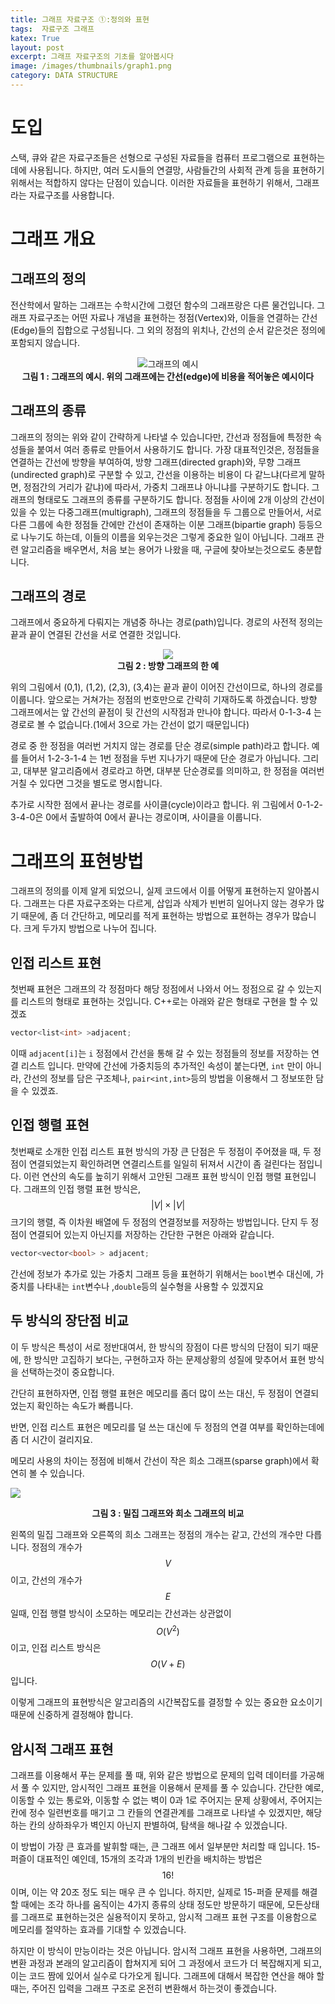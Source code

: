 ```yaml
---
title: 그래프 자료구조 ①:정의와 표현
tags:  자료구조 그래프
katex: True
layout: post
excerpt: 그래프 자료구조의 기초를 알아봅시다
image: /images/thumbnails/graph1.png
category: DATA STRUCTURE
---
```

# 도입
스택, 큐와 같은 자료구조들은 선형으로 구성된 자료들을 컴퓨터 프로그램으로 표현하는데에 사용됩니다. 하지만, 여러 도시들의 연결망, 사람들간의 사회적 관계 등을 표현하기 위해서는 적합하지 않다는 단점이 있습니다. 이러한 자료들을 표현하기 위해서, 그래프라는 자료구조를 사용합니다.

# 그래프 개요
## 그래프의 정의
전산학에서 말하는 그래프는 수학시간에 그렸던 함수의 그래프랑은 다른 물건입니다. 그래프 자료구조는 어떤 자료나 개념을 표현하는 정점(Vertex)와, 이들을 연결하는 간선(Edge)들의 집합으로 구성됩니다. 그 외의 정점의 위치나, 간선의 순서 같은것은 정의에 포함되지 않습니다. 
<center>
<img src="https://miro.medium.com/max/488/0*UgMHEDLriw2efXbx" alt="그래프의 예시"><br>
<span><strong>그림 1 : 그래프의 예시. 위의 그래프에는 간선(edge)에 비용을 적어놓은 예시이다</strong></span>
</center>

## 그래프의 종류
그래프의 정의는 위와 같이 간략하게 나타낼 수 있습니다만, 간선과 정점들에 특정한 속성들을 붙여서 여러 종류로 만들어서 사용하기도 합니다. 가장 대표적인것은, 정점들을 연결하는 간선에 방향을 부여하여, 방향 그래프(directed graph)와, 무향 그래프(undirected graph)로 구분할 수 있고, 간선을 이용하는 비용이 다 같느냐(다르게 말하면, 정점간의 거리가 같냐)에 따라서, 가중치 그래프냐 아니냐를 구분하기도 합니다. 
 그래프의 형태로도 그래프의 종류를 구분하기도 합니다. 정점들 사이에 2개 이상의 간선이 있을 수 있는 다중그래프(multigraph), 그래프의 정점들을 두 그룹으로 만들어서, 서로 다른 그룹에 속한 정점들 간에만 간선이 존재하는 이분 그래프(bipartie graph) 등등으로 나누기도 하는데, 이들의 이름을 외우는것은 그렇게 중요한 일이 아닙니다. 그래프 관련 알고리즘을 배우면서, 처음 보는 용어가 나왔을 때, 구글에 찾아보는것으로도 충분합니다.
 
## 그래프의 경로
그래프에서 중요하게 다뤄지는 개념중 하나는 경로(path)입니다. 경로의 사전적 정의는 끝과 끝이 연결된 간선을 서로 연결한 것입니다. 

<center><img src="https://images.velog.io/images/kasterra/post/59a36a1c-45e5-4671-8cb1-0fbd914c60a6/image.png"></center>
<center><strong>그림 2 : 방향 그래프의 한 예</strong></center>

위의 그림에서 (0,1), (1,2), (2,3), (3,4)는 끝과 끝이 이어진 간선이므로, 하나의 경로를 이룹니다. 앞으로는 거쳐가는 정점의 번호만으로 간략히 기재하도록 하겠습니다. 
방향 그래프에서는 앞 간선의 끝점이 뒷 간선의 시작점과 만나야 합니다. 따라서 0-1-3-4 는 경로로 볼 수 없습니다.(1에서 3으로 가는 간선이 없기 때문입니다)

경로 중 한 정점을 여러번 거치지 않는 경로를 단순 경로(simple path)라고 합니다. 예를 들어서 1-2-3-1-4 는 1번 정점을 두번 지나가기 때문에 단순 경로가 아닙니다. 그리고, 대부분 알고리즘에서 경로라고 하면, 대부분 단순경로를 의미하고, 한 정점을 여러번 거칠 수 있다면 그것을 별도로 명시합니다.

추가로 시작한 점에서 끝나는 경로를 사이클(cycle)이라고 합니다. 위 그림에서 0-1-2-3-4-0은 0에서 출발하여 0에서 끝나는 경로이며, 사이클을 이룹니다.

# 그래프의 표현방법
그래프의 정의를 이제 알게 되었으니, 실제 코드에서 이를 어떻게 표현하는지 알아봅시다. 그래프는 다른 자료구조와는 다르게, 삽입과 삭제가 빈번히 일어나지 않는 경우가 많기 때문에, 좀 더 간단하고, 메모리를 적게 표현하는 방법으로 표현하는 경우가 많습니다. 크게 두가지 방법으로 나누어 집니다.

## 인접 리스트 표현
첫번째 표현은 그래프의 각 정점마다 해당 정점에서 나와서 어느 정점으로 갈 수 있는지를 리스트의 형태로 표현하는 것입니다. C++로는 아래와 같은 형태로 구현을 할 수 있겠죠
```cpp
vector<list<int> >adjacent;
```
이때 `adjacent[i]`는 `i` 정점에서 간선을 통해 갈 수 있는 정점들의 정보를 저장하는 연결 리스트 입니다. 만약에 간선에 가중치등의 추가적인 속성이 붙는다면, `int` 만이 아니라, 간선의 정보를 담은 구조체나, `pair<int,int>`등의 방법을 이용해서 그 정보또한 담을 수 있겠죠.

## 인접 행렬 표현
첫번째로 소개한 인접 리스트 표현 방식의 가장 큰 단점은 두 정점이 주어졌을 때, 두 정점이 연결되었는지 확인하려면 연결리스트를 일일히 뒤져서 시간이 좀 걸린다는 점입니다. 이런 연산의 속도를 높히기 위해서 고안된 그래프 표현 방식이 인접 행렬 표현입니다.
 그래프의 인접 행렬 표현 방식은, $$|V| \times|V|$$크기의 행렬, 즉 이차원 배열에 두 정점의 연결정보를 저장하는 방법입니다.
 단지 두 정점이 연결되어 있는지 아닌지를 저장하는 간단한 구현은 아래와 같습니다.
 ```cpp
 vector<vector<bool> > adjacent;
 ```
 
 간선에 정보가 추가로 있는 가중치 그래프 등을 표현하기 위해서는 `bool`변수 대신에, 가중치를 나타내는 `int`변수나 ,`double`등의 실수형을 사용할 수 있겠지요
 
 ## 두 방식의 장단점 비교
 이 두 방식은 특성이 서로 정반대여서, 한 방식의 장점이 다른 방식의 단점이 되기 때문에, 한 방식만 고집하기 보다는, 구현하고자 하는 문제상황의 성질에 맞추어서 표현 방식을 선택하는것이 중요합니다.

간단히 표현하자면, 인접 행렬 표현은 메모리를 좀더 많이 쓰는 대신, 두 정점이 연결되었는지 확인하는 속도가 빠릅니다.

반면, 인접 리스트 표현은 메모리를 덜 쓰는 대신에 두 정점의 연결 여부를 확인하는데에 좀 더 시간이 걸리지요.

메모리 사용의 차이는 정점에 비해서 간선이 작은 희소 그래프(sparse graph)에서 확연히 볼 수 있습니다. 

![](https://miro.medium.com/max/5000/1*fDK6MfQvcliQ-u5lEmjc8Q.png)
<center><strong>그림 3 : 밀집 그래프와 희소 그래프의 비교</strong></center>

왼쪽의 밀집 그래프와 오른쪽의 희소 그래프는 정점의 개수는 같고, 간선의 개수만 다릅니다. 정점의 개수가 $$V$$이고, 간선의 개수가 $$E$$일때, 인접 행렬 방식이 소모하는 메모리는 간선과는 상관없이 $$O(V^2)$$이고, 인접 리스트 방식은 $$O(V+E)$$ 입니다. 

이렇게 그래프의 표현방식은 알고리즘의 시간복잡도를 결정할 수 있는 중요한 요소이기 때문에 신중하게 결정해야 합니다.

## 암시적 그래프 표현
그래프를 이용해서 푸는 문제를 풀 때, 위와 같은 방법으로 문제의 입력 데이터를 가공해서 풀 수 있지만, 암시적인 그래프 표현을 이용해서 문제를 풀 수 있습니다. 간단한 예로, 이동할 수 있는 통로와, 이동할 수 없는 벽이 0과 1로 주어지는 문제 상황에서, 주어지는 칸에 정수 일련번호를 매기고 그 칸들의 연결관계를 그래프로 나타낼 수 있겠지만, 해당하는 칸의 상하좌우가 벽인지 아닌지 판별하여, 탐색을 해나갈 수 있겠습니다.

이 방법이 가장 큰 효과를 발휘할 때는, 큰 그래프 에서 일부분만 처리할 때 입니다. 15-퍼즐이 대표적인 예인데, 15개의 조각과 1개의 빈칸을 배치하는 방법은 $$16!$$이며, 이는 약 20조 정도 되는 매우 큰 수 입니다. 하지만, 실제로 15-퍼즐 문제를 해결할 때에는 조각 하나를 움직이는 4가지 종류의 상태 정도만 방문하기 때문에, 모든상태를 그래프로 표현하는것은 실용적이지 못하고, 암시적 그래프 표현 구조를 이용함으로 메모리를 절약하는 효과를 기대할 수 있겠습니다.

하지만 이 방식이 만능이라는 것은 아닙니다. 암시적 그래프 표현을 사용하면, 그래프의 변환 과정과 본래의 알고리즘이 합쳐지게 되어 그 과정에서 코드가 더 복잡해지게 되고, 이는 코드 짬에 있어서 실수로 다가오게 됩니다. 그래프에 대해서 복잡한 연산을 해야 할 때는, 주어진 입력을 그래프 구조로 온전히 변환해서 하는것이 좋겠습니다.